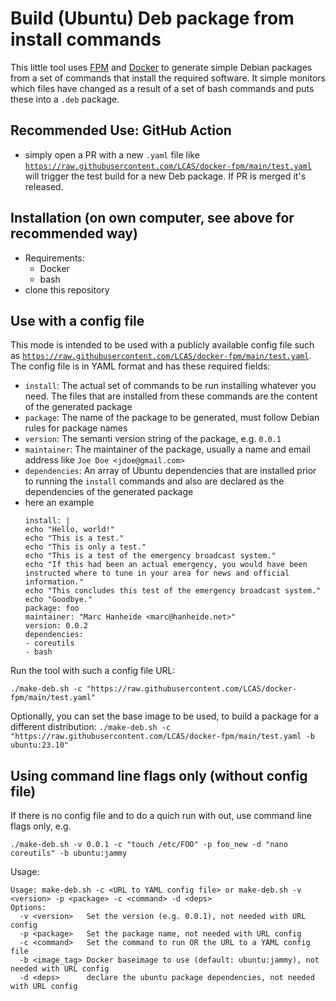 # Build (Ubuntu) Deb package from install commands

This little tool uses [FPM](https://fpm.readthedocs.io/) and [Docker](https://www.docker.com/) to generate simple Debian packages from a set of commands that install the required software. It simple monitors which files have changed as a result of a set of bash commands and puts these into a `.deb` package.

## Recommended Use: GitHub Action

* simply open a PR with a new `.yaml` file like [`https://raw.githubusercontent.com/LCAS/docker-fpm/main/test.yaml`](https://raw.githubusercontent.com/LCAS/docker-fpm/main/test.yaml) will trigger the test build for a new Deb package. If PR is merged it's released.

## Installation (on own computer, see above for recommended way)

* Requirements: 
  * Docker
  * bash
* clone this repository

## Use with a config file

This mode is intended to be used with a publicly available config file such as [`https://raw.githubusercontent.com/LCAS/docker-fpm/main/test.yaml`](https://raw.githubusercontent.com/LCAS/docker-fpm/main/test.yaml). The config file is in YAML format and has these required fields:
* `install`: The actual set of commands to be run installing whatever you need. The files that are installed from these commands are the content of the generated package
* `package`: The name of the package to be generated, must follow Debian rules for package names
* `version`: The semanti version string of the package, e.g. `0.0.1`
* `maintainer`: The maintainer of the package, usually a name and email address like `Joe Doe <jdoe@gmail.com>`
* `dependencies`: An array of Ubuntu dependencies that are installed prior to running the `install` commands and also are declared as the dependencies of the generated package
* here an example
    ```
    install: |
    echo "Hello, world!"
    echo "This is a test."
    echo "This is only a test."
    echo "This is a test of the emergency broadcast system."
    echo "If this had been an actual emergency, you would have been instructed where to tune in your area for news and official information."
    echo "This concludes this test of the emergency broadcast system."
    echo "Goodbye."
    package: foo
    maintainer: "Marc Hanheide <marc@hanheide.net>"
    version: 0.0.2
    dependencies: 
    - coreutils
    - bash
    ```

Run the tool with such a config file URL:
```
./make-deb.sh -c "https://raw.githubusercontent.com/LCAS/docker-fpm/main/test.yaml" 
```

Optionally, you can set the base image to be used, to build a package for a different distribution: `./make-deb.sh -c "https://raw.githubusercontent.com/LCAS/docker-fpm/main/test.yaml -b ubuntu:23.10"` 


## Using command line flags only (without config file)

If there is no config file and to do a quich run with out, use command line flags only, e.g.

```
./make-deb.sh -v 0.0.1 -c "touch /etc/FOO" -p foo_new -d "nano coreutils" -b ubuntu:jammy
```

Usage:
```
Usage: make-deb.sh -c <URL to YAML config file> or make-deb.sh -v <version> -p <package> -c <command> -d <deps>
Options:
  -v <version>   Set the version (e.g. 0.0.1), not needed with URL config
  -p <package>   Set the package name, not needed with URL config
  -c <command>   Set the command to run OR the URL to a YAML config file
  -b <image_tag> Docker baseimage to use (default: ubuntu:jammy), not needed with URL config
  -d <deps>      declare the ubuntu package dependencies, not needed with URL config
```

